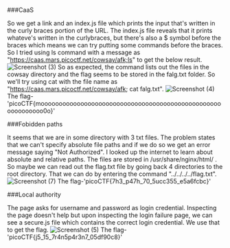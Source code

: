 ###CaaS

So we get a link and an index.js file which prints the input that's written in the curly braces portion of the URL. The index.js file reveals that it prints whateve's written in the curlybraces, but there's also a $ symbol before the braces which means we can try putting some commands before the braces. So I tried using ls command with a message as "https://caas.mars.picoctf.net/cowsay/afk;ls" to get the below result.
![Screenshot (3)](https://github.com/Wixter07/CRYPTONITE-JTP-2/assets/150792650/dee43c0e-d2f7-46ec-8f1d-83c3cd035252)
So as expected, the command lists out the files in the cowsay directory and the flag seems to be stored in the falg.txt folder. So we'll try using cat with the file name as "https://caas.mars.picoctf.net/cowsay/afk; cat falg.txt".
![Screenshot (4)](https://github.com/Wixter07/CRYPTONITE-JTP-2/assets/150792650/8c2d7ba9-7e51-42c7-9292-aec91f992b41)
The flag-'picoCTF{moooooooooooooooooooooooooooooooooooooooooooooooooooooooooooo0o}' 



###Fobidden paths

It seems that we are in some directory with 3 txt files. The problem states that we can't specify absolute file paths and if we do so we get an error message saying "Not Authorized". I looked up the internet to learn about absolute and relative paths. The files are stored in /usr/share/nginx/html/ . So maybe we can read out the flag.txt file by going back 4 directories to the root directory. That we can do by entering the command "../../../../flag.txt". 
![Screenshot (7)](https://github.com/Wixter07/CRYPTONITE-JTP-2/assets/150792650/3b741418-2da6-458e-ab16-3aeaf52c79cb)
The flag-'picoCTF{7h3_p47h_70_5ucc355_e5a6fcbc}'

###Local authority

The page asks for username and password as login credential. Inspecting the page doesn't help but upon inspecting the login failure page, we can see a secure.js file which contains the correct login credential. We use that to get the flag.
![Screenshot (5)](https://github.com/Wixter07/CRYPTONITE-JTP-2/assets/150792650/8303e8f2-9f6a-47cd-ad05-b91e47324d85)
The flag-'picoCTF{j5_15_7r4n5p4r3n7_05df90c8}'
